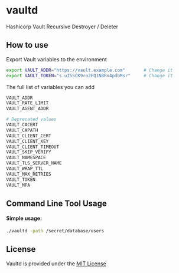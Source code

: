 # vaultd
Hashicorp Vault Recursive Destroyer / Deleter

## How to use
Export Vault variables to the environment
```bash
export VAULT_ADDR="https://vault.example.com"       # Change it
export VAULT_TOKEN="s.uI5SCK9ro2FQ1N8Rn4pdbMsr"     # Change it
```
The full list of variables you can add
```bash
VAULT_ADDR
VAULT_RATE_LIMIT
VAULT_AGENT_ADDR

# Deprecated values
VAULT_CACERT
VAULT_CAPATH
VAULT_CLIENT_CERT
VAULT_CLIENT_KEY
VAULT_CLIENT_TIMEOUT
VAULT_SKIP_VERIFY
VAULT_NAMESPACE
VAULT_TLS_SERVER_NAME
VAULT_WRAP_TTL
VAULT_MAX_RETRIES
VAULT_TOKEN
VAULT_MFA
```

## Command Line Tool Usage
#### Simple usage:
```bash
./vaultd -path /secret/database/users
```


## License
Vaultd is provided under the [MIT License](https://github.com/maxkulish/vaultd/blob/master/LICENSE)

